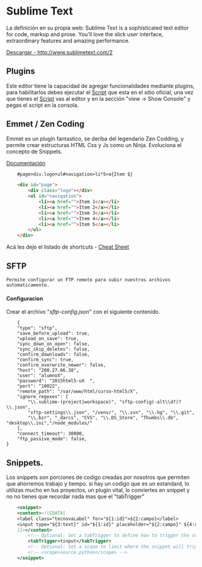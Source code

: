 # Sublime Text

La definición en su propia web: 
Sublime Text is a sophisticated text editor for code, markup and prose.
You'll love the slick user interface, extraordinary features and amazing performance.

<a href="http://www.sublimetext.com/2" target="_blank">Descargar - http://www.sublimetext.com/2</a>

## Plugins

Este editor tiene la capacidad de agregar funcionalidades mediante plugins, para habilitarlos debes ejecutar el <a href="https://packagecontrol.io/installation#st2" target="_blank">Script</a> que esta en el sitio oficial, una vez que tienes el <a href="https://packagecontrol.io/installation#st2" target="_blank">Script</a> vas al editor y en la sección "view -> Show Console" y pegas el script en la consola.

## Emmet / Zen Coding

Emmet es un plugin fantastico, se deriba del legendario Zen Codding, y permite crear estructuras HTML Css y Js como un Ninja. 
Evoluciona el concepto de Snippets.

<a href="http://docs.emmet.io/" target="_blank">Documentación</a>

```HTML
	#page>div.logo+ul#navigation>li*5>a{Item $}

```	

```HTML
	<div id="page">
	    <div class="logo"></div>
	    <ul id="navigation">
	        <li><a href="">Item 1</a></li>
	        <li><a href="">Item 2</a></li>
	        <li><a href="">Item 3</a></li>
	        <li><a href="">Item 4</a></li>
	        <li><a href="">Item 5</a></li>
	    </ul>
	</div>
```
Acá les dejo el listado de shortcuts - <a href="http://docs.emmet.io/cheat-sheet/" target="_blank">Cheat Sheet</a>

## SFTP

	Permite configurar un FTP remoto para subir nuestros archivos automaticamente.

#### Configuracion
Crear el archivo "_sftp-config.json_" con el siguiente contenido.

```JS
	{
    "type": "sftp",
    "save_before_upload": true,
    "upload_on_save": true,
    "sync_down_on_open": false,
    "sync_skip_deletes": false,
    "confirm_downloads": false,
    "confirm_sync": true,
    "confirm_overwrite_newer": false,
    "host": "200.27.66.38",
    "user": "alumnoX",
    "password": "2015html5-uX  ",
    "port": "10022",
    "remote_path": "/var/www/html/curso-html5/X",
    "ignore_regexes": [
        "\\.sublime-(project|workspace)", "sftp-config(-alt\\d?)?\\.json",
        "sftp-settings\\.json", "/venv/", "\\.svn", "\\.hg", "\\.git",
        "\\.bzr", "_darcs", "CVS", "\\.DS_Store", "Thumbs\\.db", "desktop\\.ini","/node_modules/"
    ],
    "connect_timeout": 30000,
    "ftp_passive_mode": false,
}
```


## Snippets.

Los snippets son porciones de codigo creadas por nosotros que permiten que ahorremos trabajo y tiempo.
si hay un codigo que es un estandard, lo utilizas mucho en tus proyectos, un plugin vital, lo conviertes en snippet y no no tienes que recordar nada mas que el "tabTrigger"


```XML
	<snippet>
	<content><![CDATA[
	<label class="tecnovaLabel" for="${1:id}">${2:campo}</label>
	<input type="${3:text}" id="${1:id}" placeholder="${2:campo}" ${4:required}>
	]]></content>
		<!-- Optional: Set a tabTrigger to define how to trigger the snippet -->
		<tabTrigger>tinput</tabTrigger>
		<!-- Optional: Set a scope to limit where the snippet will trigger -->
		<!-- <scope>source.python</scope> -->
	</snippet>
```

